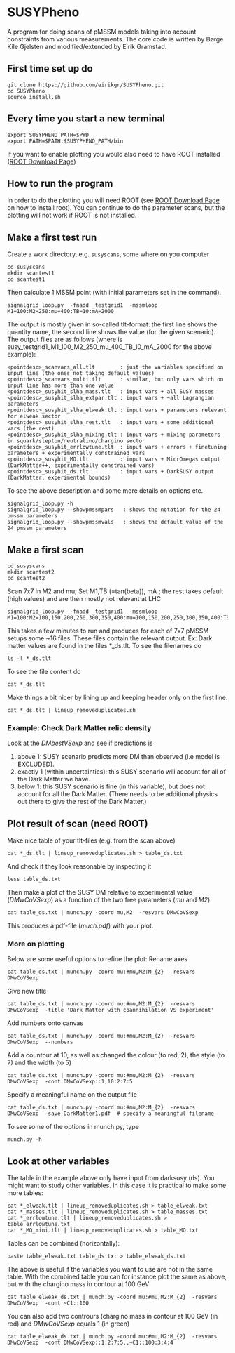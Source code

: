 # SUSYPheno
A program for doing scans of pMSSM models taking into account constraints from various measurements. 
The core code is written by Børge Kile Gjelsten and modified/extended by Eirik Gramstad.
## First time set up do
```
git clone https://github.com/eirikgr/SUSYPheno.git
cd SUSYPheno
source install.sh
```
## Every time you start a new terminal
```
export SUSYPHENO_PATH=$PWD
export PATH=$PATH:$SUSYPHENO_PATH/bin
```
If you want to enable plotting you would also need to have ROOT installed ([ROOT Download Page](https://root.cern.ch/downloading-root))
## How to run the program
In order to do the plotting you will need ROOT (see [ROOT Download Page](https://root.cern.ch/downloading-root) on how to install root). You can continue to do the parameter scans, but the plotting will not work if ROOT is not installed.

## Make a first test run
Create a work directory, e.g. `susyscans`, some where on you computer
```
cd susyscans
mkdir scantest1
cd scantest1
```
Then calculate 1 MSSM point (with initial parameters set in the command).
```
signalgrid_loop.py  -fnadd _testgrid1  -mssmloop M1=100:M2=250:mu=400:TB=10:mA=2000 
```

The output is mostly given in so-called tlt-format: the first line shows the quantity name, the second line shows the value (for the given scenario). The output files are as follows (where <pointdesc> is susy_testgrid1_M1_100_M2_250_mu_400_TB_10_mA_2000 for the above example):

```
<pointdesc>_scanvars_all.tlt        : just the variables specified on input line (the ones not taking default values)
<pointdesc>_scanvars_multi.tlt      : similar, but only vars which on input line has more than one value
<pointdesc>_susyhit_slha_mass.tlt   : input vars + all SUSY masses
<pointdesc>_susyhit_slha_extpar.tlt : input vars + ~all Lagrangian parameters
<pointdesc>_susyhit_slha_elweak.tlt : input vars + parameters relevant for elweak sector
<pointdesc>_susyhit_slha_rest.tlt   : input vars + some additional vars (the rest)
<pointdesc>_susyhit_slha_mixing.tlt : input vars + mixing parameters in squark/slepton/neutralino/chargino sector
<pointdesc>_susyhit_errlowtune.tlt  : input vars + errors + finetuning parameters + experimentally constrained vars 
<pointdesc>_susyhit_MO.tlt          : input vars + MicrOmegas output (DarkMatter++, experimentally constrained vars)
<pointdesc>_susyhit_ds.tlt          : input vars + DarkSUSY output (DarkMatter, experimental bounds)
```

To see the above description and some more details on options etc. 
```
signalgrid_loop.py -h 
signalgrid_loop.py --showpmssmpars   : shows the notation for the 24 pmssm parameters
signalgrid_loop.py --showpmssmvals   : shows the default value of the 24 pmssm parameters
```

## Make a first scan
```
cd susyscans
mkdir scantest2
cd scantest2
```
Scan 7x7 in M2 and mu; Set M1,TB (=tan(beta)), mA ; the rest takes default (high values) and are then mostly not relevant at LHC
```
signalgrid_loop.py  -fnadd _testgrid1  -mssmloop M1=100:M2=100,150,200,250,300,350,400:mu=100,150,200,250,300,350,400:TB=10:mA=2000 
```
This takes a few minutes to run and produces for each of 7x7 pMSSM setups some ~16 files. These files contain the relevant output. Ex: Dark matter values are found in the files *_ds.tlt. 
To see the filenames do
```
ls -l *_ds.tlt  
```
To see the file content do 
```
cat *_ds.tlt
```
Make things a bit nicer by lining up and keeping header only on the first line:
```
cat *_ds.tlt | lineup_removeduplicates.sh
```
### Example: Check Dark Matter relic density
Look at the *DMbestVSexp* and see if predictions is
1. above 1: SUSY scenario predicts more DM than observed (i.e model is EXCLUDED). 
2. exactly 1 (within uncertainties): this SUSY scenario will account for all of the Dark Matter we have.  
3. below 1: this SUSY scenario is fine (in this variable), but does not account for all the Dark Matter. (There needs to be additional physics out there to give the rest of the Dark Matter.)

## Plot result of scan (**need ROOT**)

Make nice table of your tlt-files (e.g. from the scan above)
```
cat *_ds.tlt | lineup_removeduplicates.sh > table_ds.txt
```
And check if they look reasonable by inspecting it
```
less table_ds.txt
```
Then make a plot of the SUSY DM relative to experimental value (*DMwCoVSexp*) as a function of the two free parameters (*mu* and *M2*)
```
cat table_ds.txt | munch.py -coord mu,M2  -resvars DMwCoVSexp 
```
This produces a pdf-file (*much.pdf*) with your plot.

### More on plotting
Below are some useful options to refine the plot: 
Rename axes
```
cat table_ds.txt | munch.py -coord mu:#mu,M2:M_{2}  -resvars DMwCoVSexp  
```
Give new title
```
cat table_ds.txt | munch.py -coord mu:#mu,M2:M_{2}  -resvars DMwCoVSexp  -title 'Dark Matter with coannihilation VS experiment'  
```
Add numbers onto canvas
```
cat table_ds.txt | munch.py -coord mu:#mu,M2:M_{2}  -resvars DMwCoVSexp  --numbers  
```
Add a countour at 10, as well as changed the colour (to red, 2), the style (to 7) and the width (to 5)
```
cat table_ds.txt | munch.py -coord mu:#mu,M2:M_{2}  -resvars DMwCoVSexp  -cont DMwCoVSexp::1,10:2:7:5  
```
Specify a meaningful name on the output file
```
cat table_ds.txt | munch.py -coord mu:#mu,M2:M_{2}  -resvars DMwCoVSexp  -save DarkMatter1.pdf  # specify a meaningful filename
```
To see some of the options in munch.py, type 
```
munch.py -h 
```

## Look at other variables
The table  in the example above only have input from darksusy (ds). You might want to study other variables. In this case it is practical to make some more tables: 
```
cat *_elweak.tlt | lineup_removeduplicates.sh > table_elweak.txt
cat *_masses.tlt | lineup_removeduplicates.sh > table_masses.txt
cat *_errlowtune.tlt | lineup_removeduplicates.sh > table_errlowtune.txt
cat *_MO_mini.tlt | lineup_removeduplicates.sh > table_MO.txt
```
Tables can be combined (horizontally): 
```
paste table_elweak.txt table_ds.txt > table_elweak_ds.txt
```
The above is useful if the variables you want to use are not in the same table. With the combined table you can for instance plot the same as above, but with the chargino mass in contour at 100 GeV
```
cat table_elweak_ds.txt | munch.py -coord mu:#mu,M2:M_{2}  -resvars DMwCoVSexp  -cont ~C1::100
```
You can also add two contrours (chargino mass in contour at 100 GeV (in red) and *DMwCoVSexp* equals 1 (in green)
```
cat table_elweak_ds.txt | munch.py -coord mu:#mu,M2:M_{2}  -resvars DMwCoVSexp  -cont DMwCoVSexp::1:2:7:5,,~C1::100:3:4:4
```